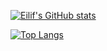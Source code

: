 [![Eilif's GitHub stats](https://github-readme-stats.vercel.app/api?username=eilifjohansen&show_icons=true&theme=rose_pine&hide=prs)](https://github.com/eilifjohansen?tab=repositories)

[![Top Langs](https://github-readme-stats.vercel.app/api/top-langs/?username=eilifjohansen&theme=rose_pine&hide=java,php)](https://github.com/eilifjohansen?tab=repositories)